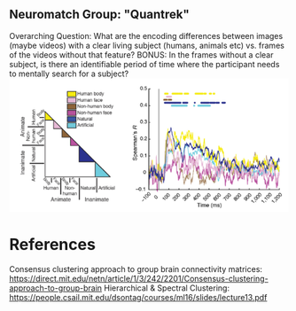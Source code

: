 ## Neuromatch Group: "Quantrek"
Overarching Question: What are the encoding differences between images (maybe videos) with a clear living subject (humans, animals etc) vs. frames of the videos without that feature? BONUS: In the frames without a clear subject, is there an identifiable period of time where the participant needs to mentally search for a subject?
![alt text](https://github.com/clachevv/neuro-match-project/blob/main/pictures/pic.png)

# References
Consensus clustering approach to group brain connectivity matrices: https://direct.mit.edu/netn/article/1/3/242/2201/Consensus-clustering-approach-to-group-brain 
Hierarchical & Spectral Clustering: https://people.csail.mit.edu/dsontag/courses/ml16/slides/lecture13.pdf

